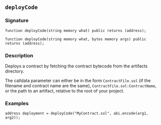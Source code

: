 ## `deployCode`

### Signature

```solidity
function deployCode(string memory what) public returns (address);
```

```solidity
function deployCode(string memory what, bytes memory args) public returns (address);
```

### Description

Deploys a contract by fetching the contract bytecode from the artifacts directory.

The calldata parameter can either be in the form `ContractFile.sol` (if the filename and contract name are the same), `ContractFile.sol:ContractName`, or the path to an artifact, relative to the root of your project.

### Examples

```solidity
address deployment = deployCode("MyContract.sol", abi.encode(arg1, arg2));
```
